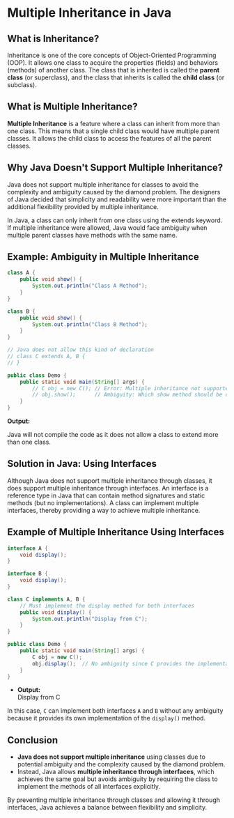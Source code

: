 # Multiple Inheritance in Java

## What is Inheritance?
Inheritance is one of the core concepts of Object-Oriented Programming (OOP). It allows one class to acquire the properties (fields) and behaviors (methods) of another class. The class that is inherited is called the **parent class** (or superclass), and the class that inherits is called the **child class** (or subclass).

## What is Multiple Inheritance?
**Multiple Inheritance** is a feature where a class can inherit from more than one class. This means that a single child class would have multiple parent classes. It allows the child class to access the features of all the parent classes.

## Why Java Doesn't Support Multiple Inheritance?
Java does not support multiple inheritance for classes to avoid the complexity and ambiguity caused by the diamond problem. The designers of Java decided that simplicity and readability were more important than the additional flexibility provided by multiple inheritance.

In Java, a class can only inherit from one class using the extends keyword. If multiple inheritance were allowed, Java would face ambiguity when multiple parent classes have methods with the same name.

## Example: Ambiguity in Multiple Inheritance
```java
class A {
    public void show() {
        System.out.println("Class A Method");
    }
}

class B {
    public void show() {
        System.out.println("Class B Method");
    }
}

// Java does not allow this kind of declaration
// class C extends A, B { 
// }

public class Demo {
    public static void main(String[] args) {
        // C obj = new C(); // Error: Multiple inheritance not supported
        // obj.show();      // Ambiguity: Which show method should be called?
    }
}
```
**Output:**

Java will not compile the code as it does not allow a class to extend more than one class.

## Solution in Java: Using Interfaces
Although Java does not support multiple inheritance through classes, it does support multiple inheritance through interfaces. An interface is a reference type in Java that can contain method signatures and static methods (but no implementations). A class can implement multiple interfaces, thereby providing a way to achieve multiple inheritance.

## Example of Multiple Inheritance Using Interfaces
```java
interface A {
    void display();
}

interface B {
    void display();
}

class C implements A, B {
    // Must implement the display method for both interfaces
    public void display() {
        System.out.println("Display from C");
    }
}

public class Demo {
    public static void main(String[] args) {
        C obj = new C();
        obj.display();  // No ambiguity since C provides the implementation
    }
}
```
- **Output:**  
Display from C

In this case, `C` can implement both interfaces `A` and `B` without any ambiguity because it provides its own implementation of the `display()` method.

## Conclusion
- **Java does not support multiple inheritance** using classes due to potential ambiguity and the complexity caused by the diamond problem.
- Instead, Java allows **multiple inheritance through interfaces**, which achieves the same goal but avoids ambiguity by requiring the class to implement the methods of all interfaces explicitly.

By preventing multiple inheritance through classes and allowing it through interfaces, Java achieves a balance between flexibility and simplicity.
##
